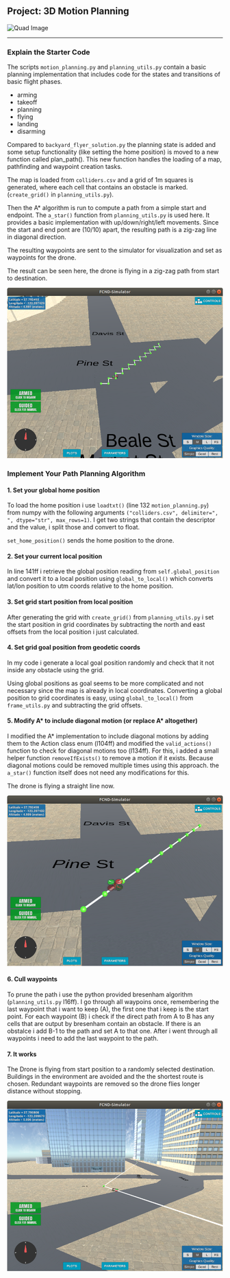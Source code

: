 ## Project: 3D Motion Planning

![Quad Image](./misc/enroute.png)

---

### Explain the Starter Code

The scripts `motion_planning.py` and `planning_utils.py` contain a basic planning implementation that includes code for the states and transitions of basic flight phases.

* arming
* takeoff
* planning
* flying
* landing
* disarming

Compared to `backyard_flyer_solution.py` the planning state is added and some setup functionality (like setting the home position) is moved to a new function called plan_path(). This new function handles the loading of a map, pathfinding and waypoint creation tasks.

The map is loaded from `colliders.csv` and a grid of 1m squares is generated, where each cell that contains an obstacle is marked. (`create_grid()` in `planning_utils.py`).

Then the A* algorithm is run to compute a path from a simple start and endpoint. The `a_star()` function from `planning_utils.py` is used here. It provides a basic implementation with up/down/right/left movements.
Since the start and end pont are (10/10) apart, the resulting path is a zig-zag line in diagonal direction.

The resulting waypoints are sent to the simulator for visualization and set as waypoints for the drone.

The result can be seen here, the drone is flying in a zig-zag path from start to destination.

![Zig-Zag Path](./misc/zig_zag.png)

### Implement Your Path Planning Algorithm

#### 1. Set your global home position

To load the home position i use `loadtxt()` (line 132 `motion_planning.py`) from numpy with the following arguments `("colliders.csv", delimiter=", ", dtype="str", max_rows=1)`. I get two strings that contain the descriptor and the value, i split those and convert to float.

`set_home_position()` sends the home position to the drone.

#### 2. Set your current local position

In line 141ff i retrieve the global position reading from `self.global_position` and convert it to a local position using `global_to_local()` which converts lat/lon position to utm coords relative to the home position.

#### 3. Set grid start position from local position

After generating the grid with `create_grid()` from `planning_utils.py` i set the start position in grid coordinates by subtracting the north and east offsets from the local position i just calculated.

#### 4. Set grid goal position from geodetic coords

In my code i generate a local goal position randomly and check that it not inside any obstacle using the grid.

Using global positions as goal seems to be more complicated and not necessary since the map is already in local coordinates. Converting a global position to grid coordinates is easy, using `global_to_local()` from `frame_utils.py` and subtracting the grid offsets.

#### 5. Modify A* to include diagonal motion (or replace A* altogether)

I modified the A* implementation to include diagonal motions by adding them to the Action class enum (l104ff) and modified the `valid_actions()` function to check for diagonal motions too (l134ff). For this, i added a small helper function `removeIfExists()` to remove a motion if it exists. Because diagonal motions could be removed multiple times using this approach. the `a_star()` function itself does not need any modifications for this.

The drone is flying a straight line now.

![Straight Path](./misc/straight_diagonal.png)

#### 6. Cull waypoints

To prune the path i use the python provided bresenham algorithm (`planning_utils.py` l16ff). I go through all waypoins once, remembering the last waypoint that i want to keep (A), the first one that i keep is the start point. For each waypoint (B) i check if the direct path from A to B has any cells that are output by bresenham contain an obstacle. If there is an obstalce i add B-1 to the path and set A to that one. After i went through all waypoints i need to add the last waypoint to the path.

#### 7. It works

The Drone is flying from start position to a randomly selected destination. Buildings in the environment are avoided and the the shortest route is chosen. Redundant waypoints are removed so the drone flies longer distance without stopping.

![Nice Path](./misc/nice_path.png)
